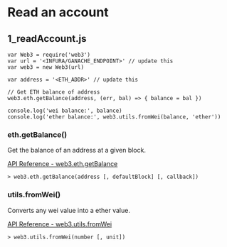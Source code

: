 # Read an account  
## 1_readAccount.js  
```
var Web3 = require('web3')
var url = '<INFURA/GANACHE_ENDPOINT>' // update this
var web3 = new Web3(url)

var address = '<ETH_ADDR>' // update this

// Get ETH balance of address
web3.eth.getBalance(address, (err, bal) => { balance = bal })

console.log('wei balance:', balance)
console.log('ether balance:', web3.utils.fromWei(balance, 'ether'))
```

### eth.getBalance()  
Get the balance of an address at a given block.  

[API Reference - web3.eth.getBalance](https://web3js.readthedocs.io/en/v1.3.0/web3-eth.html?highlight=getbalance#getbalance)
```
> web3.eth.getBalance(address [, defaultBlock] [, callback])
```

### utils.fromWei()  
Converts any wei value into a ether value.  

[API Reference - web3.utils.fromWei](https://web3js.readthedocs.io/en/v1.3.0/web3-utils.html?highlight=fromwei#fromwei)
```
> web3.utils.fromWei(number [, unit])
```